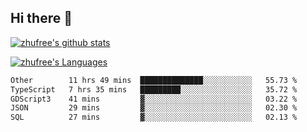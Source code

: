## Hi there 👋
[![zhufree's github stats](https://github-readme-stats.vercel.app/api?username=zhufree&show_icons=true&count_private=true)](https://github.com/anuraghazra/github-readme-stats)

[![zhufree's Languages](https://github-readme-stats.vercel.app/api/top-langs/?username=zhufree&layout=compact&langs_count=10)](https://github.com/anuraghazra/github-readme-stats)
<!--START_SECTION:waka-->

```txt
Other        11 hrs 49 mins  ██████████████░░░░░░░░░░░   55.73 %
TypeScript   7 hrs 35 mins   █████████░░░░░░░░░░░░░░░░   35.72 %
GDScript3    41 mins         ▓░░░░░░░░░░░░░░░░░░░░░░░░   03.22 %
JSON         29 mins         ▓░░░░░░░░░░░░░░░░░░░░░░░░   02.30 %
SQL          27 mins         ▓░░░░░░░░░░░░░░░░░░░░░░░░   02.13 %
```

<!--END_SECTION:waka-->

<!--
**zhufree/zhufree** is a ✨ _special_ ✨ repository because its `README.md` (this file) appears on your GitHub profile.

Here are some ideas to get you started:

- 🔭 I’m currently working on ...
- 🌱 I’m currently learning ...
- 👯 I’m looking to collaborate on ...
- 🤔 I’m looking for help with ...
- 💬 Ask me about ...
- 📫 How to reach me: ...
- 😄 Pronouns: ...
- ⚡ Fun fact: ...
-->
